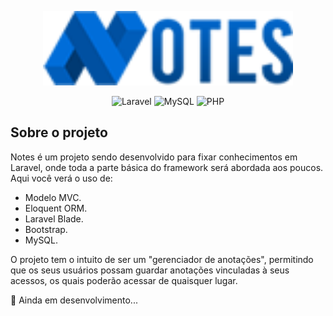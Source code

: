 <p align="center"><img src="./public/assets/images/logo.png" width="400" alt="Notes Logo"></p>

<p align="center">
<img src="https://img.shields.io/badge/Laravel-FF2D20?style=for-the-badge&logo=laravel&logoColor=white" alt="Laravel">
<img src="https://img.shields.io/badge/MySQL-00000F?style=for-the-badge&logo=mysql&logoColor=white" alt="MySQL">
<img src="https://img.shields.io/badge/PHP-777BB4?style=for-the-badge&logo=php&logoColor=white" alt="PHP">
</p>

## Sobre o projeto

Notes é um projeto sendo desenvolvido para fixar conhecimentos em Laravel, onde toda a parte básica do framework será abordada aos poucos. Aqui você verá o uso de:

- Modelo MVC.
- Eloquent ORM.
- Laravel Blade.
- Bootstrap.
- MySQL.

O projeto tem o intuito de ser um "gerenciador de anotações", permitindo que os seus usuários possam guardar anotações vinculadas à seus acessos, os quais poderão acessar de quaisquer lugar.

:rocket: Ainda em desenvolvimento...